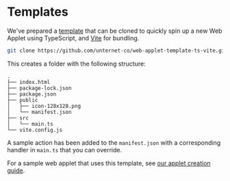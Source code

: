 # Templates

We've prepared a <a href="https://github.com/unternet-co/web-applet-template-ts-vite" target="_blank">template</a> that can be cloned to quickly spin up a new Web Applet using TypeScript, and <a href="https://vite.dev" target="_blank">Vite</a> for bundling.

```bash
git clone https://github.com/unternet-co/web-applet-template-ts-vite.git
```

This creates a folder with the following structure:

```
.
├── index.html
├── package-lock.json
├── package.json
├── public
│   ├── icon-128x128.png
│   └── manifest.json
├── src
│   └── main.ts
└── vite.config.js
```

A sample action has been added to the `manifest.json` with a corresponding handler in `main.ts` that you can override.

For a sample web applet that uses this template, see [our applet creation guide](/docs/web-applets/guides/creating-an-applet).
